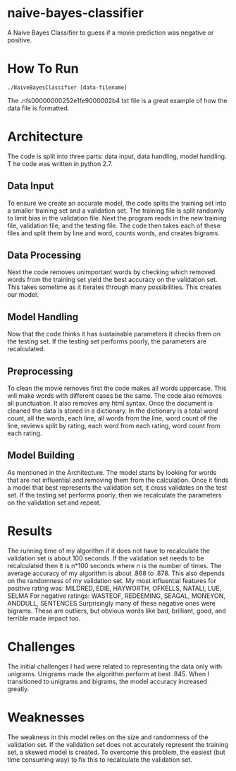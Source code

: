 # naive-bayes-classifier
A Naive Bayes Classifier to guess if a movie prediction was negative or positive.

# How To Run
`./NaiveBayesClassifier [data-filename]`

The .nfs00000000252e1fe9000002b4 txt file is a great example of how the data file is formatted.

# Architecture
The code is split into three parts: data input, data handling, model handling. T​ he code was
written in python 2.7.
## Data Input
To ensure we create an accurate model, the code splits the training set into a smaller training
set and a validation set. The training file is split randomly to limit bias in the validation file. Next
the program reads in the new training file, validation file, and the testing file. The code then
takes each of these files and split them by line and word, counts words, and creates bigrams.
## Data Processing
Next the code removes unimportant words by checking which removed words from the training
set yield the best accuracy on the validation set. This takes sometime as it iterates through
many possibilities. This creates our model.
## Model Handling
Now that the code thinks it has sustainable parameters it checks them on the testing set. If the
testing set performs poorly, the parameters are recalculated.
## Preprocessing
To clean the movie removes first the code makes all words uppercase. This will make words
with different cases be the same. The code also removes all punctuation. It also removes any
html syntax. Once the document is cleaned the data is stored in a dictionary. In the dictionary is
a total word count, all the words, each line, all words from the line, word count of the line,
reviews split by rating, each word from each rating, word count from each rating.
## Model Building
As mentioned in the Architecture. The model starts by looking for words that are not influential
and removing them from the calculation. Once it finds a model that best represents the
validation set, it cross validates on the test set. If the testing set performs poorly, then we
recalculate the parameters on the validation set and repeat.
# Results
The running time of my algorithm if it does not have to recalculate the validation set is about 100
seconds. If the validation set needs to be recalculated then it is n*100 seconds where n is the
number of times. The average accuracy of my algorithm is about .868 to .878. This also
depends on the randomness of my validation set.
My most influential features for positive rating was:
MILDRED, EDIE, HAYWORTH, OFKELLS, NATALI, LUE, SELMA
For negative ratings:
WASTEOF, REDEEMING, SEAGAL, MONEYON, ANDDULL, SENTENCES
Surprisingly many of these negative ones were bigrams.
These are outliers, but obvious words like bad, brilliant, good, and terrible made impact too.
# Challenges
The initial challenges I had were related to representing the data only with unigrams. Unigrams
made the algorithm perform at best .845. When I transitioned to unigrams and bigrams, the
model accuracy increased greatly.
# Weaknesses
The weakness in this model relies on the size and randomness of the validation set. If the
validation set does not accurately represent the training set, a skewed model is created. To
overcome this problem, the easiest (but time consuming way) to fix this to recalculate the
validation set.
